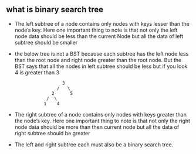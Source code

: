 ## what is binary search tree

- The left subtree of a node contains only nodes with keys lesser than the node’s key. Here one important thing to note is that not only the left node data should be less than the current Node but all the data of left subtree should be smaller

- the below tree is not a BST because each subtree has the left node less than the root node and right node greater than the root node. But the BST says that all the nodes in left subtree should be less but if you look 4 is greater than 3

                        3
                      /   \ 
                    2      5
                  /  \
                 1    4

- The right subtree of a node contains only nodes with keys greater than the node’s key. Here one important thing to note is that not only the right node data should be more than then current node but all the data of right subtree should be greater

- The left and right subtree each must also be a binary search tree.
